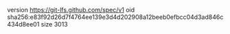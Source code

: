 version https://git-lfs.github.com/spec/v1
oid sha256:e83f92d26d7f4764ee139e3d4d202908a12beeb0efbcc04d3ad846c434d8ee01
size 3013
